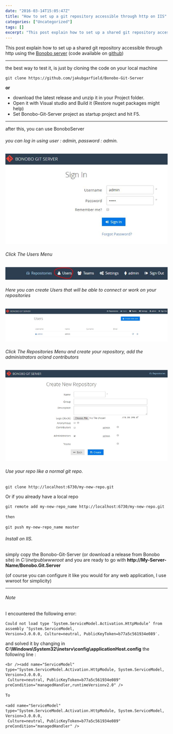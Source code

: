 ```yaml
---
date: "2016-03-14T15:05:47Z"
title: "How to set up a git repository accessible through http on IIS"
categories: ["Uncategorized"]
tags: []
excerpt: "This post explain how to set up a shared git repository accessible through http using the Bonobo se..."
---
```


This post explain how to set up a shared git repository accessible through http using the [Bonobo server](https://bonobogitserver.com/) (code available on [github](https://github.com/jakubgarfield/Bonobo-Git-Server))

* * *

the best way to test it, is just by cloning the code on your local machine

```text
git clone https://github.com/jakubgarfield/Bonobo-Git-Server

```

**or**

* download the latest release and unzip it in your Project folder.
* Open it with Visual studio and Build it (Restore nuget packages might help)
* Set Bonobo-Git-Server project as startup project and hit F5.

* * *

after this, you can use BonoboServer

###### you can log in using user : admin, password : admin.

[![bonobo_login-bonobo](14-1.jpg?w=474)](14-1.jpg)

###### Click The Users Menu

[![bonobo_menu_user](14-2.jpg?w=474)](14-2.jpg)

###### Here you can create Users that will be able to connect or work on your repositories

[![bonobo_create_new_user](14-3.jpg?w=474)](14-3.jpg)

###### Click The Repositories Menu and create your repository, add the administrators or/and contributors

[![bonobo_create_new_repo](14-4.jpg?w=474)](14-4.jpg)

###### Use your repo like a normal git repo.

```text
git clone http://localhost:6730/my-new-repo.git

```

Or if you already have a local repo

```text
git remote add my-new-repo_name http://localhost:6730/my-new-repo.git

then

git push my-new-repo_name master

```

###### Install on IIS.

simply copy the Bonobo-Git-Server (or download a release from Bonobo site) in _C:\inetpub\wwwroot_ and you are ready to go with **http://My-Server-Name/Bonobo.Git.Server**

(of course you can configure it like you would for any web application, I use wwroot for simplicity)

* * *

###### Note

I encountered the following error:

```text
Could not load type ‘System.ServiceModel.Activation.HttpModule’ from assembly ‘System.ServiceModel, 
Version=3.0.0.0, Culture=neutral, PublicKeyToken=b77a5c561934e089′.
```

and solved it by changing in **C:\Windows\System32\inetsrv\config\applicationHost.config** the following line :

```text
<br /><add name="ServiceModel" type="System.ServiceModel.Activation.HttpModule, System.ServiceModel, Version=3.0.0.0,
 Culture=neutral, PublicKeyToken=b77a5c561934e089" preCondition="managedHandler,runtimeVersionv2.0" />

To

<add name="ServiceModel" type="System.ServiceModel.Activation.HttpModule, System.ServiceModel, Version=3.0.0.0,
 Culture=neutral, PublicKeyToken=b77a5c561934e089" preCondition="managedHandler" />

```
